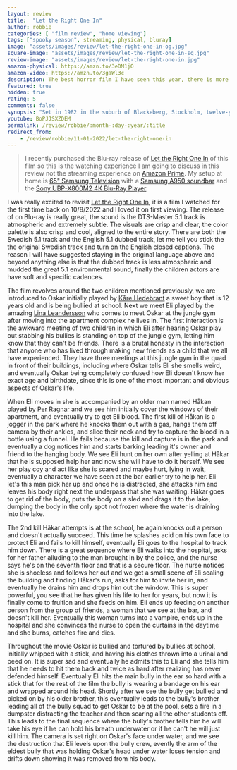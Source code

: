 ```yaml
---
layout: review
title:  "Let the Right One In"
author: robbie
categories: [ "film review", "home viewing"]
tags: ["spooky season", streaming, physical, bluray]
image: "assets/images/review/let-the-right-one-in-og.jpg"
square-image: "assets/images/review/let-the-right-one-in-sq.jpg"
review-image: "assets/images/review/let-the-right-one-in.jpg"
amazon-physical: https://amzn.to/3eDM1jO
amazon-video: https://amzn.to/3gaWl3c
description: The best horror film I have seen this year, there is more humanity, intimacy and believable scenes in this film then in all the others I have watched.
featured: true
hidden: true
rating: 5
comments: false
synopsis: "Set in 1982 in the suburb of Blackeberg, Stockholm, twelve-year-old Oskar is a lonely outsider, bullied at school by his classmates; at home, Oskar dreams of revenge against a trio of bullies. He befriends his twelve-year-old, next-door neighbor Eli, who only appears at night in the snow-covered playground outside their building."  
youtube: BoPJJSXZDEM
permalink: /review/robbie/:month-:day-:year/:title
redirect_from:
    - /review/robbie/11-01-2022/let-the-right-one-in
---
```

> I recently purchased the Blu-ray release of <a href="https://amzn.to/3eDM1jO">Let the Right One In</a> of this film so this is the watching experience I am going to discuss in this review not the streaming experience on <a href="https://amzn.to/3gaWl3c">Amazon Prime</a>.  My setup at home is  <a href="https://amzn.to/3eMhnV3">65" Samsung Television</a> with a <a href="https://amzn.to/3Ljd8wh">Samsung A950 soundbar</a> and the <a href="https://amzn.to/3LBgyuL">Sony UBP-X800M2 4K Blu-Ray Player</a>

I was really excited to revisit <a href="https://www.imdb.com/title/tt1139797/">Let the Right One In</a>, it is a film I watched for the first time back on 10/8/2022 and I loved it on first viewing.  The release of on Blu-ray is really great, the sound is the DTS-Master 5.1 track is atmospheric and extremely subtle.  The visuals are crisp and clear, the color palette is also crisp and cool, aligned to the entire story.  There are both the Swedish 5.1 track and the English 5.1 dubbed track, let me tell you stick the the original Swedish track and turn on the English closed captions.  The reason I will have suggested staying in the original language above and beyond anything else is that the dubbed track is less atmospheric and mudded the great 5.1 environmental sound, finally the children actors are have soft and specific cadences.

The film revolves around the two children mentioned previously, we are introduced to Oskar initially played by <a href="https://www.imdb.com/name/nm2968765/">Kåre Hedebrant</a> a sweet boy that is 12 years old and is being bullied at school.  Next we meet Eli played by the amazing <a href="https://www.imdb.com/name/nm2968351/">Lina Leandersson</a> who comes to meet Oskar at the jungle gym after moving into the apartment complex he lives in.  The first interaction is the awkward meeting of two children in which Eli after hearing Oskar play out stabbing his bullies is standing on top of the jungle gym, letting him know that they can't be friends.  There is a brutal honesty in the interaction that anyone who has lived through making new friends as a child that we all have experienced. They have three meetings at this jungle gym in the quad in front of their buildings, including where Oskar tells Eli she smells weird, and eventually Oskar being completely confused how Eli doesn't know her exact age and birthdate, since this is one of the most important and obvious aspects of Oskar's life.  

When Eli moves in she is accompanied by an older man named Håkan played by <a href="https://www.imdb.com/name/nm0706537/">Per Ragnar</a> and we see him initially cover the windows of their apartment, and eventually try to get Eli blood.  The first kill of Håkan is a jogger in the park where he knocks them out with a gas, hangs them off camera by their ankles, and slice their neck and try to capture the blood in a bottle using a funnel.  He fails because the kill and capture is in the park and eventually a dog notices him and starts barking leading it's owner and friend to the hanging body.  We see Eli hunt on her own after yelling at Håkar that he is supposed help her and now she will have to do it herself.  We see her play coy and act like she is scared and maybe hurt, lying in wait, eventually a character we have seen at the bar earlier try to help her.  Eli let's this man pick her up and once he is distracted, she attacks him and leaves his body right next the underpass that she was waiting.  Håkar goes to get rid of the body, puts the body on a sled and drags it to the lake, dumping the body in the only spot not frozen where the water is draining into the lake.  

The 2nd kill Håkar attempts is at the school, he again knocks out a person and doesn't actually succeed.  This time he splashes acid on his own face to protect Eli and fails to kill himself, eventually Eli goes to the hospital to track him down.  There is a great sequence where Eli walks into the hospital, asks for her father alluding to the man brought in by the police, and the nurse says he's on the seventh floor and that is a secure floor.  The nurse notices she is shoeless and follows her out and we get a small scene of Eli scaling the building and finding Håkar's run, asks for him to invite her in, and eventually he drains him and drops him out the window.  This is super powerful, you see that he has given his life to her for years, but now it is finally come to fruition and she feeds on him. Eli ends up feeding on another person from the group of friends, a woman that we see at the bar, and doesn't kill her.  Eventually this woman turns into a vampire, ends up in the hospital and she convinces the nurse to open the curtains in the daytime and she burns, catches fire and dies.

Throughout the movie Oskar is bullied and tortured by bullies at school, initially whipped with a stick, and having his clothes thrown into a urinal and peed on.  It is super sad and eventually he admits this to Eli and she tells him that he needs to hit them back and twice as hard after realizing has never defended himself.  Eventually Eli hits the main bully in the ear so hard with a stick that for the rest of the film the bully is wearing a bandage on his ear and wrapped around his head. Shortly after we see the bully get bullied and picked on by his older brother, this eventually leads to the bully's brother leading all of the bully squad to get Oskar to be at the pool, sets a fire in a dumpster distracting the teacher and then scaring all the other students off.  This leads to the final sequence where the bully's brother tells him he will take his eye if he can hold his breath underwater or if he can't he will just kill him.  The camera is set right on Oskar's face under water, and we see the destruction that Eli levels upon the bully crew, evently the arm of the eldest bully that was holding Oskar's head under water loses tension and drifts down showing it was removed from his body.  
